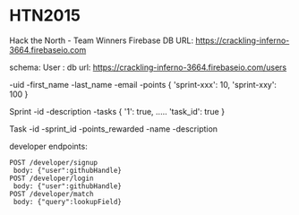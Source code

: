 # HTN2015
Hack the North - Team Winners
Firebase DB URL: https://crackling-inferno-3664.firebaseio.com

schema:
User : db url: https://crackling-inferno-3664.firebaseio.com/users
 
-uid
-first_name
-last_name
-email
-points {
    'sprint-xxx': 10,
    'sprint-xxy': 100
}

Sprint
-id
-description
-tasks {
    '1': true,
    ..... 'task_id': true }

Task
-id
-sprint_id
-points_rewarded
-name
-description

developer endpoints:
```
POST /developer/signup 
 body: {"user":githubHandle}
POST /developer/login
 body: {"user":githubHandle}
POST /developer/match
 body: {"query":lookupField}
```
